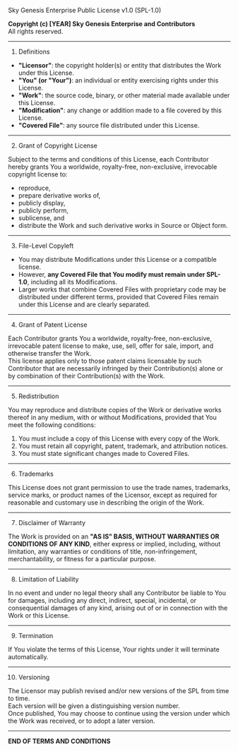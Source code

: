 Sky Genesis Enterprise Public License v1.0 (SPL-1.0)

**Copyright (c) [YEAR] Sky Genesis Enterprise and Contributors**  
All rights reserved.

---

 1. Definitions

- **"Licensor"**: the copyright holder(s) or entity that distributes the Work under this License.  
- **"You" (or "Your")**: an individual or entity exercising rights under this License.  
- **"Work"**: the source code, binary, or other material made available under this License.  
- **"Modification"**: any change or addition made to a file covered by this License.  
- **"Covered File"**: any source file distributed under this License.

---

2. Grant of Copyright License

Subject to the terms and conditions of this License, each Contributor hereby grants You a worldwide, royalty-free, non-exclusive, irrevocable copyright license to:

- reproduce,  
- prepare derivative works of,  
- publicly display,  
- publicly perform,  
- sublicense, and  
- distribute the Work and such derivative works in Source or Object form.  

---

 3. File-Level Copyleft

- You may distribute Modifications under this License or a compatible license.  
- However, **any Covered File that You modify must remain under SPL-1.0**, including all its Modifications.  
- Larger works that combine Covered Files with proprietary code may be distributed under different terms, provided that Covered Files remain under this License and are clearly separated.  

---

 4. Grant of Patent License

Each Contributor grants You a worldwide, royalty-free, non-exclusive, irrevocable patent license to make, use, sell, offer for sale, import, and otherwise transfer the Work.  
This license applies only to those patent claims licensable by such Contributor that are necessarily infringed by their Contribution(s) alone or by combination of their Contribution(s) with the Work.

---

 5. Redistribution

You may reproduce and distribute copies of the Work or derivative works thereof in any medium, with or without Modifications, provided that You meet the following conditions:  

1. You must include a copy of this License with every copy of the Work.  
2. You must retain all copyright, patent, trademark, and attribution notices.  
3. You must state significant changes made to Covered Files.  

---

6. Trademarks

This License does not grant permission to use the trade names, trademarks, service marks, or product names of the Licensor, except as required for reasonable and customary use in describing the origin of the Work.

---

7. Disclaimer of Warranty

The Work is provided on an **"AS IS" BASIS, WITHOUT WARRANTIES OR CONDITIONS OF ANY KIND**, either express or implied, including, without limitation, any warranties or conditions of title, non-infringement, merchantability, or fitness for a particular purpose.

---

8. Limitation of Liability

In no event and under no legal theory shall any Contributor be liable to You for damages, including any direct, indirect, special, incidental, or consequential damages of any kind, arising out of or in connection with the Work or this License.

---

9. Termination

If You violate the terms of this License, Your rights under it will terminate automatically.

---

10. Versioning

The Licensor may publish revised and/or new versions of the SPL from time to time.  
Each version will be given a distinguishing version number.  
Once published, You may choose to continue using the version under which the Work was received, or to adopt a later version.

---

**END OF TERMS AND CONDITIONS**

